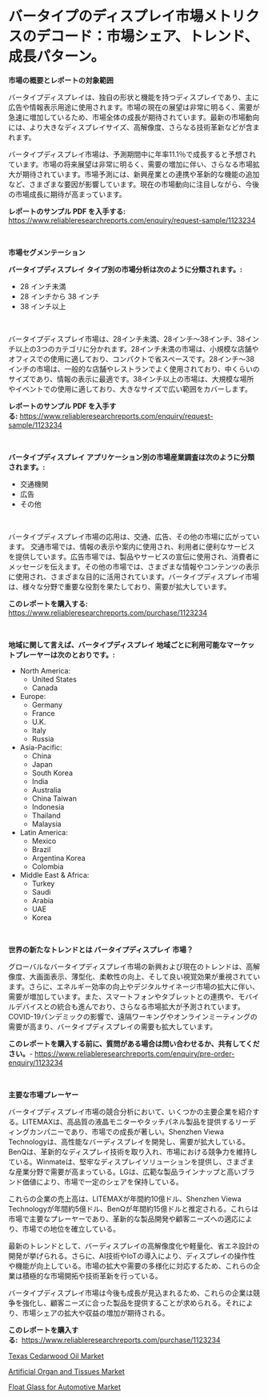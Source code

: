 <p><h1>バータイプのディスプレイ市場メトリクスのデコード：市場シェア、トレンド、成長パターン。</h1></p><p><strong>市場の概要とレポートの対象範囲</strong></p>
<p><p>バータイプディスプレイは、独自の形状と機能を持つディスプレイであり、主に広告や情報表示用途に使用されます。市場の現在の展望は非常に明るく、需要が急速に増加しているため、市場全体の成長が期待されています。最新の市場動向には、より大きなディスプレイサイズ、高解像度、さらなる技術革新などが含まれます。</p><p>バータイプディスプレイ市場は、予測期間中に年率11.1％で成長すると予想されています。市場の将来展望は非常に明るく、需要の増加に伴い、さらなる市場拡大が期待されています。市場予測には、新興産業との連携や革新的な機能の追加など、さまざまな要因が影響しています。現在の市場動向に注目しながら、今後の市場成長に期待が高まっています。</p></p>
<p><strong>レポートのサンプル PDF を入手する:</strong> <a href="https://www.reliableresearchreports.com/enquiry/request-sample/1123234">https://www.reliableresearchreports.com/enquiry/request-sample/1123234</a></p>
<p>&nbsp;</p>
<p><strong>市場セグメンテーション</strong></p>
<p><strong>バータイプディスプレイ タイプ別の市場分析は次のように分類されます。:</strong></p>
<p><ul><li>28 インチ未満</li><li>28 インチから 38 インチ</li><li>38 インチ以上</li></ul></p>
<p>&nbsp;</p>
<p><p>バータイプディスプレイ市場は、28インチ未満、28インチ〜38インチ、38インチ以上の3つのカテゴリに分かれます。28インチ未満の市場は、小規模な店舗やオフィスでの使用に適しており、コンパクトで省スペースです。28インチ〜38インチの市場は、一般的な店舗やレストランでよく使用されており、中くらいのサイズであり、情報の表示に最適です。38インチ以上の市場は、大規模な場所やイベントでの使用に適しており、大きなサイズで広い範囲をカバーします。</p></p>
<p><strong>レポートのサンプル PDF を入手する:</strong>&nbsp;<a href="https://www.reliableresearchreports.com/enquiry/request-sample/1123234">https://www.reliableresearchreports.com/enquiry/request-sample/1123234</a></p>
<p>&nbsp;</p>
<p><strong> バータイプディスプレイ アプリケーション別の市場産業調査は次のように分類されます。:</strong></p>
<p><ul><li>交通機関</li><li>広告</li><li>その他</li></ul></p>
<p>&nbsp;</p>
<p><p>バータイプディスプレイ市場の応用は、交通、広告、その他の市場に広がっています。 交通市場では、情報の表示や案内に使用され、利用者に便利なサービスを提供しています。広告市場では、製品やサービスの宣伝に使用され、消費者にメッセージを伝えます。その他の市場では、さまざまな情報やコンテンツの表示に使用され、さまざまな目的に活用されています。バータイプディスプレイ市場は、様々な分野で重要な役割を果たしており、需要が拡大しています。</p></p>
<p><strong>このレポートを購入する:</strong>&nbsp; <a href="https://www.reliableresearchreports.com/purchase/1123234">https://www.reliableresearchreports.com/purchase/1123234</a></p>
<p>&nbsp;</p>
<p><strong>地域に関して言えば、バータイプディスプレイ 地域ごとに利用可能なマーケットプレーヤーは次のとおりです。:</strong></p>
<p><ul>
    <li>
        North America:
        <ul>
            <li>United States</li>
            <li>Canada</li>
        </ul>
    </li>
    <li>
        Europe:
        <ul>
            <li>Germany</li>
            <li>France</li>
            <li>U.K.</li>
            <li>Italy</li>
            <li>Russia</li>
        </ul>
    </li>
    <li>
        Asia-Pacific:
        <ul>
            <li>China</li>
            <li>Japan</li>
            <li>South Korea</li>
            <li>India</li>
            <li>Australia</li>
            <li>China Taiwan</li>
            <li>Indonesia</li>
            <li>Thailand</li>
            <li>Malaysia</li>
        </ul>
    </li>
    <li>
        Latin America:
        <ul>
            <li>Mexico</li>
            <li>Brazil</li>
            <li>Argentina Korea</li>
            <li>Colombia</li>
        </ul>
    </li>
    <li>
        Middle East & Africa:
        <ul>
            <li>Turkey</li>
            <li>Saudi</li>
            <li>Arabia</li>
            <li>UAE</li>
            <li>Korea</li>
        </ul>
    </li>
    </ul></p>
<p>&nbsp;</p>
<p><strong>世界の新たなトレンドとは バータイプディスプレイ 市場？</strong></p>
<p><p>グローバルなバータイプディスプレイ市場の新興および現在のトレンドは、高解像度、大画面表示、薄型化、柔軟性の向上、そして良い視覚効果が重視されています。さらに、エネルギー効率の向上やデジタルサイネージ市場の拡大に伴い、需要が増加しています。また、スマートフォンやタブレットとの連携や、モバイルデバイスとの統合も進んでおり、さらなる市場拡大が予測されています。COVID-19パンデミックの影響で、遠隔ワーキングやオンラインミーティングの需要が高まり、バータイプディスプレイの需要も拡大しています。</p></p>
<p><strong>このレポートを購入する前に、質問がある場合は問い合わせるか、共有してください。</strong>- <a href="https://www.reliableresearchreports.com/enquiry/pre-order-enquiry/1123234">https://www.reliableresearchreports.com/enquiry/pre-order-enquiry/1123234</a></p>
<p>&nbsp;</p>
<p><strong>主要な市場プレーヤー</strong></p>
<p><p>バータイプディスプレイ市場の競合分析において、いくつかの主要企業を紹介する。LITEMAXは、高品質の液晶モニターやタッチパネル製品を提供するリーディングカンパニーであり、市場での成長が著しい。Shenzhen Viewa Technologyは、高性能なバーディスプレイを開発し、需要が拡大している。BenQは、革新的なディスプレイ技術を取り入れ、市場における競争力を維持している。Winmateは、堅牢なディスプレイソリューションを提供し、さまざまな産業分野で需要が高まっている。LGは、広範な製品ラインナップと高いブランド価値により、市場で一定のシェアを保持している。</p><p>これらの企業の売上高は、LITEMAXが年間約10億ドル、Shenzhen Viewa Technologyが年間約5億ドル、BenQが年間約15億ドルと推定される。これらは市場で主要なプレーヤーであり、革新的な製品開発や顧客ニーズへの適応により、市場での地位を確立している。</p><p>最新のトレンドとして、バーディスプレイの高解像度化や軽量化、省エネ設計の開発が挙げられる。さらに、AI技術やIoTの導入により、ディスプレイの操作性や機能が向上している。市場の拡大や需要の多様化に対応するため、これらの企業は積極的な市場開拓や技術革新を行っている。</p><p>バータイプディスプレイ市場は今後も成長が見込まれるため、これらの企業は競争を強化し、顧客ニーズに合った製品を提供することが求められる。それにより、市場シェアの拡大や収益の増加が期待される。</p></p>
<p><strong>このレポートを購入する:</strong>&nbsp;&nbsp;<a href="https://www.reliableresearchreports.com/purchase/1123234">https://www.reliableresearchreports.com/purchase/1123234</a></p>
<p><p><a href="https://github.com/Sarissaschmalingtr6fz2739/Market-Research-Report-List-1/blob/main/texas-cedarwood-oil-market.md">Texas Cedarwood Oil Market</a></p><p><a href="https://view.publitas.com/reportprime-1/artificial-organ-and-tissues-market-size-share-trends-analysis-report-by-application-regional-outlook-competitive-strategies-and-segment-forecasts-2023-2030/">Artificial Organ and Tissues Market</a></p><p><a href="https://view.publitas.com/reportprime-1/float-glass-for-automotive-market-offer-valuable-insights-into-market-size-market-share-market-trends-and-projections-spanning-from-2023-to-2030/">Float Glass for Automotive Market</a></p></p>